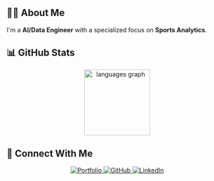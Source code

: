 ## 👨‍💻 About Me

I'm a **AI/Data Engineer** with a specialized focus on **Sports Analytics**. 

## 📊 GitHub Stats

<div align="center">
  <img src="https://github-readme-stats.vercel.app/api/top-langs?username=ppedro20&locale=en&hide_title=false&layout=compact&card_width=320&langs_count=6&theme=github_dark_dimmed&hide_border=false&order=2" height="150" alt="languages graph"  />
</div>

## 🔗 Connect With Me

<div align="center">
  <a href="https://ppedrodevportfolio.vercel.app/">
    <img src="https://img.shields.io/badge/Portfolio-000000?style=for-the-badge&logo=About.me&logoColor=white" alt="Portfolio" />
  </a>
  <a href="https://github.com/ppedro20">
    <img src="https://img.shields.io/badge/GitHub-100000?style=for-the-badge&logo=github&logoColor=white" alt="GitHub" />
  </a>
  <a href="https://www.linkedin.com/in/ppedrodev/">
    <img src="https://img.shields.io/badge/LinkedIn-0077B5?style=for-the-badge&logo=linkedin&logoColor=white" alt="LinkedIn" />
  </a>
</div>










